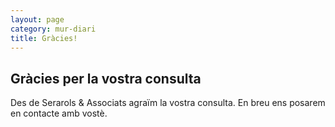 ```yaml
---
layout: page
category: mur-diari
title: Gràcies!
---
```


## Gràcies per la vostra consulta

Des de Serarols & Associats agraïm la vostra consulta. En breu ens posarem en contacte amb vostè.
